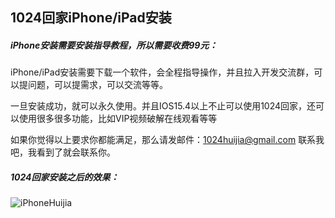 ## 1024回家iPhone/iPad安装

##### iPhone安装需要安装指导教程，所以需要收费99元：

iPhone/iPad安装需要下载一个软件，会全程指导操作，并且拉入开发交流群，可以提问题，可以提需求，可以交流等等。

一旦安装成功，就可以永久使用。并且IOS15.4以上不止可以使用1024回家，还可以使用很多很多功能，比如VIP视频破解在线观看等等

如果你觉得以上要求你都能满足，那么请发邮件：1024huijia@gmail.com 联系我吧，我看到了就会联系你。

##### 1024回家安装之后的效果：

![iPhoneHuijia](C:\Users\song\Pictures\iPhoneHuijia.png)
